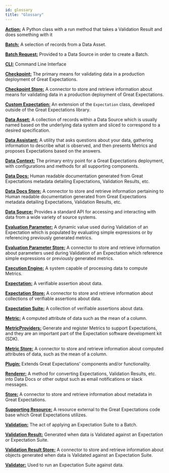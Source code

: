```yaml
---
id: glossary
title: "Glossary"
---
```


[**Action:**](/docs/reference/learn/terms/action) A Python class with a run method that takes a Validation Result and does something with it

[**Batch:**](/docs/reference/learn/terms/batch) A selection of records from a Data Asset.

[**Batch Request:**](/docs/reference/learn/terms/batch_request) Provided to a Data Source in order to create a Batch.

[**CLI:**](/docs/reference/learn/terms/cli) Command Line Interface

[**Checkpoint:**](/docs/reference/learn/terms/checkpoint) The primary means for validating data in a production deployment of Great Expectations.

[**Checkpoint Store:**](/docs/reference/learn/terms/checkpoint_store) A connector to store and retrieve information about means for validating data in a production deployment of Great Expectations.

[**Custom Expectation:**](/docs/reference/learn/terms/custom_expectation) An extension of the `Expectation` class, developed outside of the Great Expectations library.

[**Data Asset:**](/docs/reference/learn/terms/data_asset) A collection of records within a Data Source which is usually named based on the underlying data system and sliced to correspond to a desired specification.

[**Data Assistant:**](/docs/reference/learn/terms/data_assistant) A utility that asks questions about your data, gathering information to describe what is observed, and then presents Metrics and proposes Expectations based on the answers.

[**Data Context:**](/docs/reference/learn/terms/data_context) The primary entry point for a Great Expectations deployment, with configurations and methods for all supporting components.

[**Data Docs:**](/docs/reference/learn/terms/data_docs) Human readable documentation generated from Great Expectations metadata detailing Expectations, Validation Results, etc.

[**Data Docs Store:**](/docs/reference/learn/terms/data_docs_store) A connector to store and retrieve information pertaining to Human readable documentation generated from Great Expectations metadata detailing Expectations, Validation Results, etc.

[**Data Source:**](/docs/reference/learn/terms/datasource) Provides a standard API for accessing and interacting with data from a wide variety of source systems.

[**Evaluation Parameter:**](/docs/reference/learn/terms/evaluation_parameter) A dynamic value used during Validation of an Expectation which is populated by evaluating simple expressions or by referencing previously generated metrics.

[**Evaluation Parameter Store:**](/docs/reference/learn/terms/evaluation_parameter_store) A connector to store and retrieve information about parameters used during Validation of an Expectation which reference simple expressions or previously generated metrics.

[**Execution Engine:**](/docs/reference/learn/terms/execution_engine) A system capable of processing data to compute Metrics.

[**Expectation:**](/docs/reference/learn/terms/expectation) A verifiable assertion about data.

[**Expectation Store:**](/docs/reference/learn/terms/expectation_store) A connector to store and retrieve information about collections of verifiable assertions about data.

[**Expectation Suite:**](/docs/reference/learn/terms/expectation_suite) A collection of verifiable assertions about data.

[**Metric:**](/docs/reference/learn/terms/metric) A computed attribute of data such as the mean of a column.

[**MetricProviders:**](/docs/reference/learn/conceptual_guides/metricproviders) Generate and register Metrics to support Expectations, and they are an important part of the Expectation software development kit (SDK).

[**Metric Store:**](/docs/reference/learn/terms/metric_store) A connector to store and retrieve information about computed attributes of data, such as the mean of a column.

[**Plugin:**](/docs/reference/learn/terms/plugin) Extends Great Expectations' components and/or functionality.

[**Renderer:**](/docs/reference/learn/terms/renderer) A method for converting Expectations, Validation Results, etc. into Data Docs or other output such as email notifications or slack messages.

[**Store:**](/docs/reference/learn/terms/store) A connector to store and retrieve information about metadata in Great Expectations.

[**Supporting Resource:**](/docs/reference/learn/terms/supporting_resource) A resource external to the Great Expectations code base which Great Expectations utilizes.

[**Validation:**](/docs/oss/guides/validation/validate_data_overview) The act of applying an Expectation Suite to a Batch.

[**Validation Result:**](/docs/reference/learn/terms/validation_result) Generated when data is Validated against an Expectation or Expectation Suite.

[**Validation Result Store:**](/docs/reference/learn/terms/validation_result_store) A connector to store and retrieve information about objects generated when data is Validated against an Expectation Suite.

[**Validator:**](/docs/reference/learn/terms/validator) Used to run an Expectation Suite against data.

